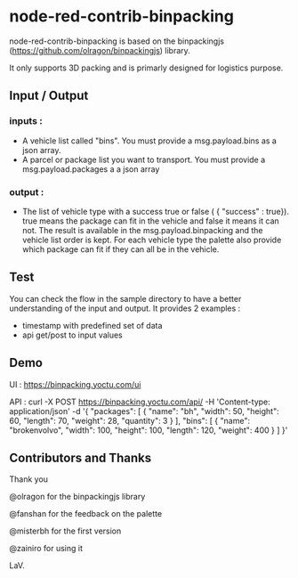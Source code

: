 # node-red-contrib-binpacking

node-red-contrib-binpacking is based on the binpackingjs (https://github.com/olragon/binpackingjs) library.

It only supports 3D packing and is primarly designed for logistics purpose.

## Input / Output

### inputs :

- A vehicle list called "bins". You must provide a msg.payload.bins as a json array.
- A parcel or package list you want to transport. You must provide a msg.payload.packages a a json array

### output :

- The list of vehicle type with a success true or false ( { "success" : true}). true means the package can fit in the vehicle and false it means it can not. The result is available in the msg.payload.binpacking and the vehicle list order is kept. For each vehicle type the palette also provide which package can fit if they can all be in the vehicle.

## Test

You can check the flow in the sample directory to have a better understanding of the input and output.
It provides 2 examples :
- timestamp with predefined set of data
- api get/post to input values

## Demo

UI : https://binpacking.yoctu.com/ui

API : curl -X POST https://binpacking.yoctu.com/api/ -H 'Content-type: application/json' -d '{ "packages": [ { "name": "bh", "width": 50, "height": 60, "length": 70, "weight": 28, "quantity": 3 } ], "bins": [ { "name": "brokenvolvo", "width": 100, "height": 100, "length": 120, "weight": 400 } ] }'

## Contributors and Thanks

Thank you

@olragon for the binpackingjs library

@fanshan for the feedback on the palette

@misterbh for the first version

@zainiro for using it

LaV.
